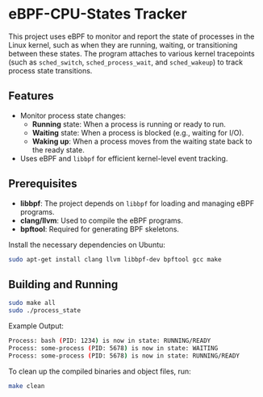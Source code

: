 # eBPF-CPU-States Tracker

This project uses eBPF to monitor and report the state of processes in the Linux kernel, such as when they are running, waiting, or transitioning between these states. The program attaches to various kernel tracepoints (such as `sched_switch`, `sched_process_wait`, and `sched_wakeup`) to track process state transitions.

## Features

- Monitor process state changes:
  - **Running** state: When a process is running or ready to run.
  - **Waiting** state: When a process is blocked (e.g., waiting for I/O).
  - **Waking up**: When a process moves from the waiting state back to the ready state.
- Uses eBPF and `libbpf` for efficient kernel-level event tracking.

## Prerequisites

- **libbpf**: The project depends on `libbpf` for loading and managing eBPF programs.
- **clang/llvm**: Used to compile the eBPF programs.
- **bpftool**: Required for generating BPF skeletons.

Install the necessary dependencies on Ubuntu:
```bash
sudo apt-get install clang llvm libbpf-dev bpftool gcc make
```

## Building and Running

```bash
sudo make all
sudo ./process_state
```

Example Output: 
```bash
Process: bash (PID: 1234) is now in state: RUNNING/READY
Process: some-process (PID: 5678) is now in state: WAITING
Process: some-process (PID: 5678) is now in state: RUNNING/READY
```

To clean up the compiled binaries and object files, run:
```bash
make clean
```

